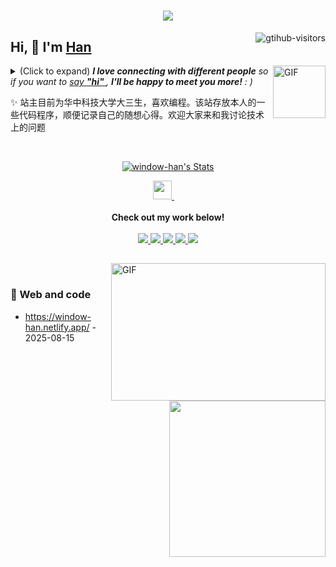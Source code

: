 <h1 align="center"> <a href="https://sunguoqi.com/"> <img src="https://readme-typing-svg.herokuapp.com/?lines=console.log(%22Hello%2C%20World!%22);祝您今天愉快!&center=true&size=27"> </a> </h1>
<a href="https://github.com/window-han/computer-vision-in-action">
    <img align="right" src="https://komarev.com/ghpvc/?username=window-han&label=Visitors&color=red&style=flat&logo=github" alt="gtihub-visitors" />
</a>
 
## Hi, 👋  I'm <a href="http://welcome.voup.cn">Han</a>
 
<img align="right" alt="GIF" src="https://media.giphy.com/media/LnQjpWaON8nhr21vNW/giphy.gif" width="84" title="Say HI"> <details><summary>(Click to expand) <em><b>I love connecting with different people</b> so if you want to <a href="https://voup.cn" >say <b>"hi" </b></a>, <b>I'll be happy to meet you more!</b> : )</em></summary>
 
<!--my introduction start-->
    
- 🔭 empty
- 🌱 empty
- 🤔 Only two things make me moved. 
  1. empty
  2. empty
- ❤️ I like eating 🍉, raising 🐓, playing 🏓, sleeping in 🛌 and 📺 [ACGN]
- 💬 Be free to ask me about anything [here](https://github.com/window-han/window-han/issues).
 
---
</details>
  
  ✨ 站主目前为华中科技大学大三生，喜欢编程。该站存放本人的一些代码程序，顺便记录自己的随想心得。欢迎大家来和我讨论技术上的问题
 
 
<!--my introduction end -->
 
<br>
 
<p align="center">
  <a href="https://github.com/window-han" class="rich-diff-level-one">
    <img src="https://github-readme-stats.vercel.app/api?username=window-han&title_color=333&text_color=777" alt="window-han's Stats" >
    <!-- &hide=issues
    <img src="https://github-readme-stats.vercel.app/api?username=window-han&hide=issues&title_color=333&text_color=777" alt="window-han's Stats" >
    -->
  </a>
</p>
 
<p align="center">
 
  <a href="https://space.bilibili.com/501344385" target="_blank" alt="Bilibili" title="Bilibili">
    <img src="https://user-images.githubusercontent.com/29084184/166415345-91925d37-c66f-448f-8d75-c8355fe0b692.png" width="30px"/>
  </a>
  &emsp;
  <br><br>
  <strong>Check out my work below!</strong>
  <br><br>
  <a href="https://github.com/window-han">
    <img src="https://badges.strrl.dev/visits/window-han/window-han?style=flat-square&color=black&logo=github">
  </a>
  <a href="https://github.com/window-han">
    <img src="https://badges.strrl.dev/years/window-han?style=flat-square&color=black&logo=github">
  </a>
  <a href="https://github.com/window-han?tab=repositories">
    <img src="https://badges.strrl.dev/repos/window-han?style=flat-square&color=black&logo=github">
  </a>
  <a href="https://gist.github.com/window-han">
    <img src="https://badges.strrl.dev/gists/window-han?style=flat-square&color=black&logo=github">
  </a>
  <a href="https://github.com/window-han">
    <img src="https://badges.strrl.dev/commits/monthly/window-han?style=flat-square&color=black&logo=github">
  </a>
</p>
 
<h2></h2>
 
<img align="right" alt="GIF" src="OctoCharmve/code.gif" width="343" height="220" title="Do what you like, and do it best!"> &nbsp;&nbsp;&nbsp;&nbsp;
 
### 🧠 Web and code
 
<img align="right" width="250" src="https://cdn.jsdelivr.net/gh/sun0225SUN/sun0225SUN/assets/images/hi.gif" />
 
<!-- START_SECTION:brain -->
* <a href='https://window-han.netlify.app/' target='_blank'>https://window-han.netlify.app/</a> - 2025-08-15
<!-- END_SECTION:brain -->
 
</td></tr>
 
<tr><td>
 

 
 
<!-- END_SECTION:douban -->
 
</td></tr>
 
<tr><td>

